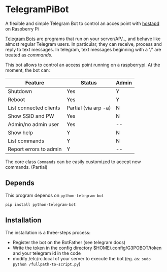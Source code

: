 # TelegramPiBot
A flexible and simple Telegram Bot to control an acces point with [hostapd](https://wireless.wiki.kernel.org/en/users/documentation/hostapd) on Raspberry Pi

[Telegram Bots](https://core.telegram.org/bots) are programs that run on your server/AP/.., and behave like 
almost regular Telegram users. In particular, they can receive, process and reply to text messages.
In telegram, text messages beginning with a '/' are treated as *commands*.

This bot allows to control an access point running on a raspberrypi.
At the moment, the bot can:

Feature | Status | Admin
----------| ------------ |------
Shutdown  | Yes| Y
Reboot | Yes|Y
List connected clients | Partial (via arp -a)|N
Show SSID and PW| Yes |N
Admin/no admin user| Yes| --
Show help|Y|N
List commands|Y|N
Report errors to admin|Y|--

The core class `Commands` can be easily customized to accept new commands. (Partial)

## Depends 
This program depends on `python-telegram-bot`

`pip install python-telegram-bot`

## Installation
The installation is a three-steps process:
* Register the bot on the BotFather (see telegram docs)
* Write the token in the config directory $HOME/.config/G3POBOT/token and your telegram id in the code 
* modify /etc/rc.local of your server to execute the bot (eg. as: `sudo python /fullpath-to-script.py`)

